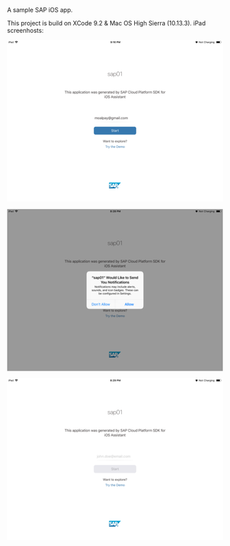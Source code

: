 A sample SAP iOS app.

This project is build on XCode 9.2 & Mac OS High Sierra (10.13.3).
iPad screenhosts:

![iPad_screeenshots_01](/iPad_screeenshots_01.png?raw=true "iPad_screeenshots_01")

![iPad_screeenshots_02](/iPad_screeenshots_02.png?raw=true "iPad_screeenshots_02")

![iPad_screeenshots_03](/iPad_screeenshots_03.png?raw=true "iPad_screeenshots_03")
